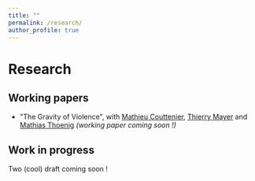 ```yaml
---
title: ""
permalink: /research/
author_profile: true
---
```


Research
=============

Working papers
--------------

- "The Gravity of Violence", with [Mathieu Couttenier](), [Thierry Mayer]() and [Mathias Thoenig]() _(working paper coming soon !)_


Work in progress
--------------

Two (cool) draft coming soon !
